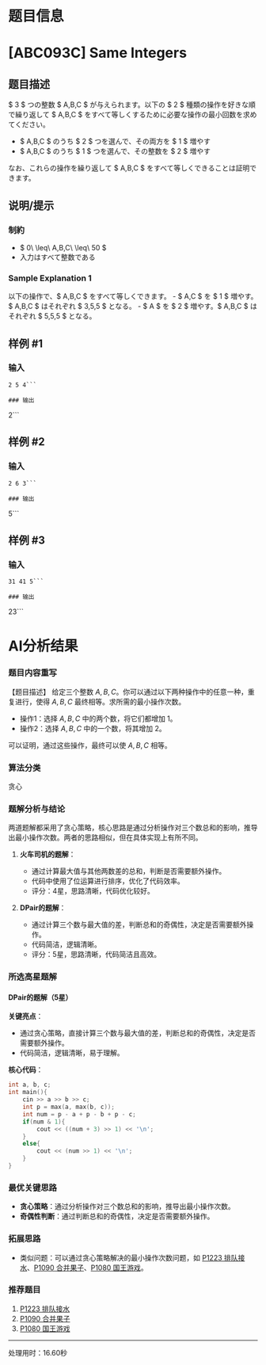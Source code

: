 # 题目信息

# [ABC093C] Same Integers

## 题目描述

[problemUrl]: https://atcoder.jp/contests/abc093/tasks/arc094_a

$ 3 $ つの整数 $ A,B,C $ が与えられます。以下の $ 2 $ 種類の操作を好きな順で繰り返して $ A,B,C $ をすべて等しくするために必要な操作の最小回数を求めてください。

- $ A,B,C $ のうち $ 2 $ つを選んで、その両方を $ 1 $ 増やす
- $ A,B,C $ のうち $ 1 $ つを選んで、その整数を $ 2 $ 増やす

なお、これらの操作を繰り返して $ A,B,C $ をすべて等しくできることは証明できます。

## 说明/提示

### 制約

- $ 0\ \leq\ A,B,C\ \leq\ 50 $
- 入力はすべて整数である

### Sample Explanation 1

以下の操作で、$ A,B,C $ をすべて等しくできます。 - $ A,C $ を $ 1 $ 増やす。$ A,B,C $ はそれぞれ $ 3,5,5 $ となる。 - $ A $ を $ 2 $ 増やす。$ A,B,C $ はそれぞれ $ 5,5,5 $ となる。

## 样例 #1

### 输入

```
2 5 4```

### 输出

```
2```

## 样例 #2

### 输入

```
2 6 3```

### 输出

```
5```

## 样例 #3

### 输入

```
31 41 5```

### 输出

```
23```

# AI分析结果

### 题目内容重写
【题目描述】
给定三个整数 $A, B, C$。你可以通过以下两种操作中的任意一种，重复进行，使得 $A, B, C$ 最终相等。求所需的最小操作次数。

- 操作1：选择 $A, B, C$ 中的两个数，将它们都增加 $1$。
- 操作2：选择 $A, B, C$ 中的一个数，将其增加 $2$。

可以证明，通过这些操作，最终可以使 $A, B, C$ 相等。

### 算法分类
贪心

### 题解分析与结论
两道题解都采用了贪心策略，核心思路是通过分析操作对三个数总和的影响，推导出最小操作次数。两者的思路相似，但在具体实现上有所不同。

1. **火车司机的题解**：
   - 通过计算最大值与其他两数差的总和，判断是否需要额外操作。
   - 代码中使用了位运算进行排序，优化了代码效率。
   - 评分：4星，思路清晰，代码优化较好。

2. **DPair的题解**：
   - 通过计算三个数与最大值的差，判断总和的奇偶性，决定是否需要额外操作。
   - 代码简洁，逻辑清晰。
   - 评分：5星，思路清晰，代码简洁且高效。

### 所选高星题解
#### DPair的题解（5星）
**关键亮点**：
- 通过贪心策略，直接计算三个数与最大值的差，判断总和的奇偶性，决定是否需要额外操作。
- 代码简洁，逻辑清晰，易于理解。

**核心代码**：
```cpp
int a, b, c;
int main(){
    cin >> a >> b >> c;
    int p = max(a, max(b, c));
    int num = p - a + p - b + p - c;
    if(num & 1){
        cout << ((num + 3) >> 1) << '\n';
    }
    else{
        cout << (num >> 1) << '\n';
    }
}
```

### 最优关键思路
- **贪心策略**：通过分析操作对三个数总和的影响，推导出最小操作次数。
- **奇偶性判断**：通过判断总和的奇偶性，决定是否需要额外操作。

### 拓展思路
- 类似问题：可以通过贪心策略解决的最小操作次数问题，如 [P1223 排队接水](https://www.luogu.com.cn/problem/P1223)、[P1090 合并果子](https://www.luogu.com.cn/problem/P1090)、[P1080 国王游戏](https://www.luogu.com.cn/problem/P1080)。

### 推荐题目
1. [P1223 排队接水](https://www.luogu.com.cn/problem/P1223)
2. [P1090 合并果子](https://www.luogu.com.cn/problem/P1090)
3. [P1080 国王游戏](https://www.luogu.com.cn/problem/P1080)

---
处理用时：16.60秒